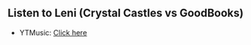 ## Listen to Leni (Crystal Castles vs GoodBooks)
- YTMusic: [Click here](https://music.youtube.com/watch?v=evBnDFokvKU)